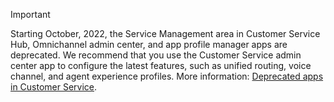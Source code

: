 > [!Important]
> Starting October, 2022, the Service Management area in Customer Service Hub, Omnichannel admin center, and app profile manager apps are deprecated. We recommend that you use the Customer Service admin center app to configure the latest features, such as unified routing, voice channel, and agent experience profiles. More information: [Deprecated apps in Customer Service](../customer-service/deprecations-customer-service.md#some-admin-apps-are-deprecated).